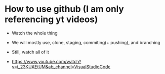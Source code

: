 # How to use github (I am only referencing yt videos)

- Watch the whole thing

- We will mostly use, clone, staging, commiting(+ pushing), and branching
- Still, watch all of it

- https://www.youtube.com/watch?v=i_23KUAEtUM&ab_channel=VisualStudioCode
